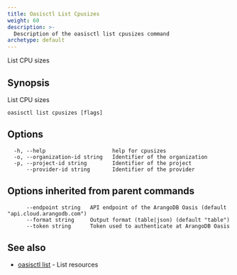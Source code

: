 ```yaml
---
title: Oasisctl List Cpusizes
weight: 60
description: >-
  Description of the oasisctl list cpusizes command
archetype: default
---
```

List CPU sizes

## Synopsis

List CPU sizes

```
oasisctl list cpusizes [flags]
```

## Options

```
  -h, --help                     help for cpusizes
  -o, --organization-id string   Identifier of the organization
  -p, --project-id string        Identifier of the project
      --provider-id string       Identifier of the provider
```

## Options inherited from parent commands

```
      --endpoint string   API endpoint of the ArangoDB Oasis (default "api.cloud.arangodb.com")
      --format string     Output format (table|json) (default "table")
      --token string      Token used to authenticate at ArangoDB Oasis
```

## See also

* [oasisctl list](_index.md)	 - List resources

